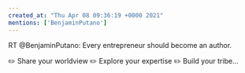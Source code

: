 ```yaml
---
created_at: "Thu Apr 08 09:36:19 +0000 2021"
mentions: ['BenjaminPutano']
---
```


RT @BenjaminPutano: Every entrepreneur should become an author.

✏️  Share your worldview
✏️  Explore your expertise
✏️  Build your tribe…